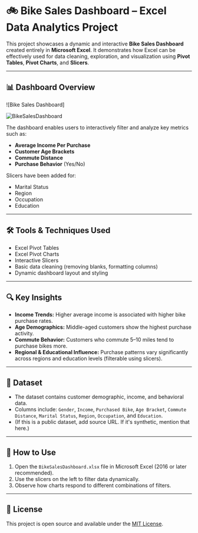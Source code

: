 # 🚲 Bike Sales Dashboard – Excel Data Analytics Project

This project showcases a dynamic and interactive **Bike Sales Dashboard** created entirely in **Microsoft Excel**. It demonstrates how Excel can be effectively used for data cleaning, exploration, and visualization using **Pivot Tables**, **Pivot Charts**, and **Slicers**.

---

## 📊 Dashboard Overview

![Bike Sales Dashboard]

![BikeSalesDashboard](https://github.com/user-attachments/assets/18ed1aaa-8d9a-42db-8413-216a52d3c48b)


The dashboard enables users to interactively filter and analyze key metrics such as:
- **Average Income Per Purchase**
- **Customer Age Brackets**
- **Commute Distance**
- **Purchase Behavior** (Yes/No)

Slicers have been added for:
- Marital Status  
- Region  
- Occupation  
- Education  

---

## 🛠 Tools & Techniques Used

- Excel Pivot Tables  
- Excel Pivot Charts  
- Interactive Slicers  
- Basic data cleaning (removing blanks, formatting columns)  
- Dynamic dashboard layout and styling  

---

## 🔍 Key Insights

- **Income Trends:** Higher average income is associated with higher bike purchase rates.
- **Age Demographics:** Middle-aged customers show the highest purchase activity.
- **Commute Behavior:** Customers who commute 5–10 miles tend to purchase bikes more.
- **Regional & Educational Influence:** Purchase patterns vary significantly across regions and education levels (filterable using slicers).

---

## 📌 Dataset

- The dataset contains customer demographic, income, and behavioral data.
- Columns include: `Gender`, `Income`, `Purchased Bike`, `Age Bracket`, `Commute Distance`, `Marital Status`, `Region`, `Occupation`, and `Education`.
- (If this is a public dataset, add source URL. If it's synthetic, mention that here.)

---

## 🚀 How to Use

1. Open the `BikeSalesDashboard.xlsx` file in Microsoft Excel (2016 or later recommended).
2. Use the slicers on the left to filter data dynamically.
3. Observe how charts respond to different combinations of filters.

---

## 📌 License

This project is open source and available under the [MIT License](LICENSE).

